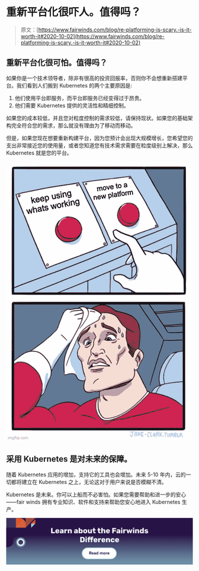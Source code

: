 # 重新平台化很吓人。值得吗？

> 原文：[https://www.fairwinds.com/blog/re-platforming-is-scary.-is-it-worth-it#2020-10-02](https://www.fairwinds.com/blog/re-platforming-is-scary.-is-it-worth-it#2020-10-02)

 ## **重新平台化很可怕。值得吗？**

如果你是一个技术领导者，除非有很高的投资回报率，否则你不会想重新搭建平台。我们看到人们搬到 Kubernetes 的两个主要原因是:

1.  他们使用平台即服务，而平台即服务已经变得过于昂贵。
2.  他们需要 Kubernetes 提供的灵活性和精细控制。

如果您的成本较低，并且您对粒度控制的需求较低，请保持现状。如果您的基础架构完全符合您的需求，那么就没有理由为了移动而移动。

但是，如果您现在想要重新构建平台，因为您预计会出现大规模增长，您希望您的支出非常接近您的使用量，或者您知道您有技术需求需要在粒度级别上解决，那么 Kubernetes 就是您的平台。

![cartoon. First box keep using whats working. Second box move to a new platform. Third box person sweating.](img/e376dff0b7bb9fedc6a50d549bd86df1.png)

## **采用 Kubernetes 是对未来的保障。**

随着 Kubernetes 应用的增加，支持它的工具也会增加。未来 5-10 年内，云的一切都将建立在 Kubernetes 之上，无论这对于用户来说是否模糊不清。

Kubernetes 是未来。你可以上船而不必害怕。如果您需要帮助和进一步的安心——fair winds 拥有专业知识、软件和支持来帮助您安心地进入 Kubernetes 生产。

[![Learn more about the Fairwinds difference](img/9b59330d09f4b281ee3d29acd1cbb297.png)](https://cta-redirect.hubspot.com/cta/redirect/2184645/6de985d5-c6e9-499f-b8bf-7fd5c029479f)